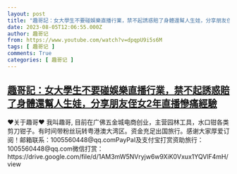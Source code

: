 ```yaml
---
layout: post
title: "趣哥記：女大學生不要碰娛樂直播行業，禁不起誘惑賠了身體還幫人生娃，分享朋友侄女2年直播慘痛經驗"
date: 2023-08-05T12:06:55.000Z
author: 趣哥记
from: https://www.youtube.com/watch?v=dpqpU9i5s6M
tags: [ 趣哥记 ]
comments: True
categories: [ 趣哥记 ]
---
```

<!--1691237215000-->
[趣哥記：女大學生不要碰娛樂直播行業，禁不起誘惑賠了身體還幫人生娃，分享朋友侄女2年直播慘痛經驗](https://www.youtube.com/watch?v=dpqpU9i5s6M)
------

<div>
♥关于趣哥♥ 我叫趣哥, 目前在广佛五金城电商创业，主营园林工具，水口钳各类剪刀钳子。有时间带粉丝玩转粤港澳大湾区。资金充足出国旅行。感谢大家厚爱订阅！邮箱联系：1005560448@qq.comPayPaI及支付宝打赏资助旅行：1005560448@qq.com微信打赏：https://drive.google.com/file/d/1AM3mW5NVryjw6w9XiK0Vxux1YQVlF4mH/view
</div>
